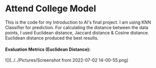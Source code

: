 # Attend College Model
This is the code for my Introduction to AI's final project. I am using KNN Classifier for prediction. For calculating the distance between the data points, I used Euclidean distance, Jaccard distance & Cosine distance. Euclidean distance produced the best results.


#### Evaluation Metrics (Euclidean Distance):
![](../../Pictures/Screenshot from 2022-07-02 14-00-55.png)